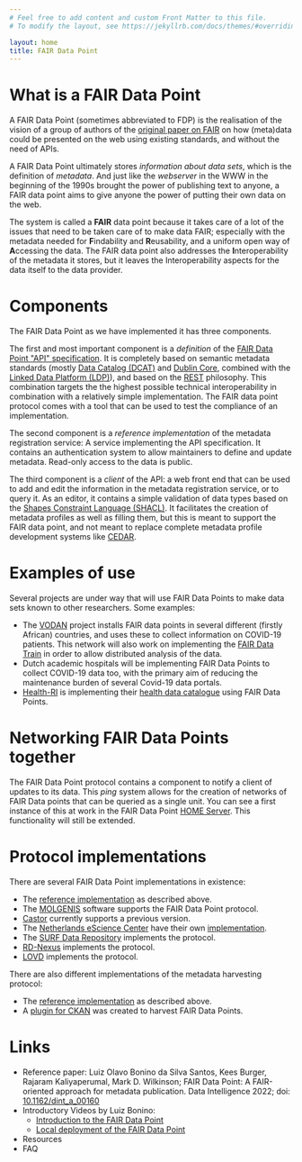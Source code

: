 ```yaml
---
# Feel free to add content and custom Front Matter to this file.
# To modify the layout, see https://jekyllrb.com/docs/themes/#overriding-theme-defaults

layout: home
title: FAIR Data Point
--- 
```

# What is a FAIR Data Point
A FAIR Data Point (sometimes abbreviated to FDP) is the realisation of the vision of a group of authors of the [original paper on FAIR](https://doi.org/10.1038/sdata.2016.18) on how (meta)data could be presented on the web using existing standards, and without the need of APIs.

A FAIR Data Point ultimately stores _information about data sets_, which is the definition of _metadata_. And just like the _webserver_ in the WWW in the beginning of the 1990s brought the power of publishing text to anyone, a FAIR data point aims to give anyone the power of putting their own data on the web.

The system is called a **FAIR** data point because it takes care of a lot of the issues that need to be taken care of to make data FAIR; especially with the metadata needed for **F**indability and **R**eusability, and a uniform open way of **A**ccessing the data. The FAIR data point also addresses the **I**nteroperability of the metadata it stores, but it leaves the Interoperability aspects for the data itself to the data provider.

# Components
The FAIR Data Point as we have implemented it has three components.

The first and most important component is a _definition_ of the [FAIR Data Point "API" specification](https://specs.fairdatapoint.org/). It is completely based on semantic metadata standards (mostly [Data Catalog (DCAT)](https://www.w3.org/TR/vocab-dcat-2/) and [Dublin Core](https://dublincore.org/), combined with the [Linked Data Platform (LDP)](https://www.w3.org/TR/ldp/)), and based on the [REST](https://en.wikipedia.org/wiki/Representational_state_transfer) philosophy. This combination targets the the highest possible technical interoperability in combination with a relatively simple implementation. The FAIR data point protocol comes with a tool that can be used to test the compliance of an implementation.

The second component is a _reference implementation_ of the metadata registration service: A service implementing the API specification. It contains an authentication system to allow maintainers to define and update metadata. Read-only access to the data is public.

The third component is a _client_ of the API: a web front end that can be used to add and edit the information in the metadata registration service, or to query it. As an editor, it contains a simple validation of data types based on the [Shapes Constraint Language (SHACL)](https://www.w3.org/TR/shacl/). It facilitates the creation of metadata profiles as well as filling them, but this is meant to support the FAIR data point, and not meant to replace complete metadata profile development systems like [CEDAR](https://metadatacenter.org/).

# Examples of use
Several projects are under way that will use FAIR Data Points to make data sets known to other researchers. Some examples:
* The [VODAN](https://www.vodan-totafrica.info/about-vodan) project installs FAIR data points in several different (firstly African) countries, and uses these to collect information on COVID-19 patients. This network will also work on implementing the [FAIR Data Train](https://personalhealthtrain.org/) in order to allow distributed analysis of the data.
* Dutch academic hospitals will be implementing FAIR Data Points to collect COVID-19 data too, with the primary aim of reducing the maintenance burden of several Covid-19 data portals.
* [Health-RI](https://health-ri.nl/en) is implementing their [health data catalogue](https://catalog.accesshealthdata.nl/) using FAIR Data Points.

# Networking FAIR Data Points together
The FAIR Data Point protocol contains a component to notify a client of updates to its data. This _ping_ system allows for the creation of networks of FAIR Data points that can be queried as a single unit. You can see a first instance of this at work in the FAIR Data Point [HOME Server](https://home.fairdatapoint.org/). This functionality will still be extended.

# Protocol implementations
There are several FAIR Data Point implementations in existence:
* The [reference implementation](https://github.com/FAIRDataTeam/FAIRDataPoint) as described above.
* The [MOLGENIS](https://www.molgenis.org) software supports the FAIR Data Point protocol.
* [Castor](https://www.castoredc.com) currently supports a previous version.
* The [Netherlands eScience Center](https://www.esciencecenter.nl) have their own [implementation](https://github.com/NLeSC/fairdatapoint).
* The [SURF Data Repository](https://repository.surfsara.nl) implements the protocol.
* [RD-Nexus](https://rd.discovery-nexus.org) implements the protocol.
* [LOVD](https://www.lovd.nl) implements the protocol.

There are also different implementations of the metadata harvesting protocol:
* The [reference implementation](https://github.com/FAIRDataTeam/FAIRDataPoint) as described above.
* A [plugin for CKAN](https://github.com/CivityNL/ckanext-fairdatapoint) was created to harvest FAIR Data Points.

<!--- DANS? And how far are we with DataVerse? -->

# Links
* Reference paper: Luiz Olavo Bonino da Silva Santos, Kees Burger, Rajaram Kaliyaperumal, Mark D. Wilkinson; FAIR Data Point: A FAIR-oriented approach for metadata publication. Data Intelligence 2022; doi: [10.1162/dint_a_00160](https://doi.org/10.1162/dint_a_00160)
* Introductory Videos by Luiz Bonino:
    * [Introduction to the FAIR Data Point](https://www.youtube.com/watch?v=PtS_ek7BXSA)
    * [Local deployment of the FAIR Data Point](https://www.youtube.com/watch?v=rN_IVwppL_E)
* Resources
* FAQ
